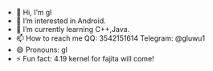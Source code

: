 - 👋 Hi, I’m gl
- 👀 I’m interested in Android.
- 🌱 I’m currently learning C++,Java.
- 📫 How to reach me
  QQ: 3542151614
  Telegram: @gluwu1
- 😄 Pronouns: gl
- ⚡ Fun fact: 4.19 kernel for fajita will come!

<!---
Grill-Laux/Grill-Laux is a ✨ special ✨ repository because its `README.md` (this file) appears on your GitHub profile.
You can click the Preview link to take a look at your changes.
--->
